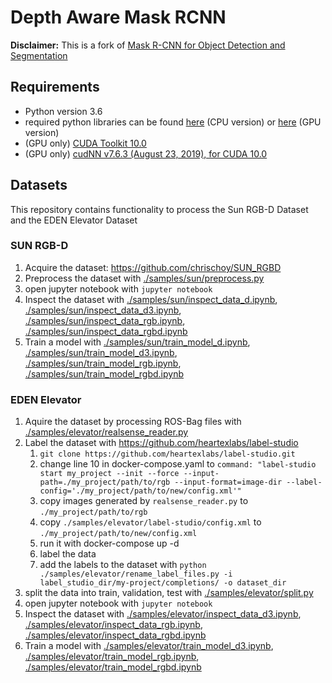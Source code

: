 # Depth Aware Mask RCNN

**Disclaimer:** This is a fork of
 [Mask R-CNN for Object Detection and Segmentation](https://github.com/matterport/Mask_RCNN)


## Requirements

* Python version 3.6
* required python libraries can be found [here](requirements.txt)
(CPU version) or [here](requirements_gpu.txt) (GPU version)
* (GPU only) [CUDA Toolkit 10.0](https://developer.nvidia.com/cuda-10.0-download-archive)
* (GPU only) [cudNN v7.6.3 (August 23, 2019), for CUDA 10.0](https://developer.nvidia.com/rdp/cudnn-archive)




## Datasets

This repository contains functionality to process the Sun RGB-D Dataset and the EDEN Elevator Dataset

### SUN RGB-D
1. Acquire the dataset: https://github.com/chrischoy/SUN_RGBD
1. Preprocess the dataset with [./samples/sun/preprocess.py](./samples/sun/preprocess.py)
1. open jupyter notebook with `jupyter notebook`
1. Inspect the dataset with [./samples/sun/inspect_data_d.ipynb](./samples/sun/inspect_data_d.ipynb), 
[./samples/sun/inspect_data_d3.ipynb](./samples/sun/inspect_data_d3.ipynb),
[./samples/sun/inspect_data_rgb.ipynb](./samples/sun/inspect_data_rgb.ipynb),
[./samples/sun/inspect_data_rgbd.ipynb](./samples/sun/inspect_data_rgbd.ipynb)
1. Train a model with [./samples/sun/train_model_d.ipynb](./samples/sun/train_model_d.ipynb), 
[./samples/sun/train_model_d3.ipynb](./samples/sun/train_model_d3.ipynb),
[./samples/sun/train_model_rgb.ipynb](./samples/sun/train_model_rgb.ipynb),
[./samples/sun/train_model_rgbd.ipynb](./samples/sun/train_model_rgbd.ipynb)

### EDEN Elevator
1. Aquire the dataset by processing ROS-Bag files with [./samples/elevator/realsense_reader.py](samples/elevator/data_generation/realsense_reader.py)
1. Label the dataset with https://github.com/heartexlabs/label-studio 
    1. `git clone https://github.com/heartexlabs/label-studio.git`
    1. change line 10 in docker-compose.yaml to `command: "label-studio start my_project --init --force --input-path=./my_project/path/to/rgb --input-format=image-dir --label-config='./my_project/path/to/new/config.xml'"`
    1. copy images generated by `realsense_reader.py` to `./my_project/path/to/rgb`
    1. copy `./samples/elevator/label-studio/config.xml` to `./my_project/path/to/new/config.xml`
    1. run it with docker-compose up -d
    1. label the data
    1. add the labels to the dataset with `python ./samples/elevator/rename_label_files.py -i label_studio_dir/my-project/completions/ -o dataset_dir`
1. split the data into train, validation, test with [./samples/elevator/split.py](samples/elevator/data_generation/split.py)
1. open jupyter notebook with `jupyter notebook`
1. Inspect the dataset with 
[./samples/elevator/inspect_data_d3.ipynb](./samples/elevator/inspect_data_d3.ipynb),
[./samples/elevator/inspect_data_rgb.ipynb](./samples/elevator/inspect_data_rgb.ipynb),
[./samples/elevator/inspect_data_rgbd.ipynb](./samples/elevator/inspect_data_rgbd.ipynb)
1. Train a model with 
[./samples/elevator/train_model_d3.ipynb](./samples/elevator/train_model_d3.ipynb),
[./samples/elevator/train_model_rgb.ipynb](./samples/elevator/train_model_rgb.ipynb),
[./samples/elevator/train_model_rgbd.ipynb](./samples/elevator/train_model_rgbd.ipynb)